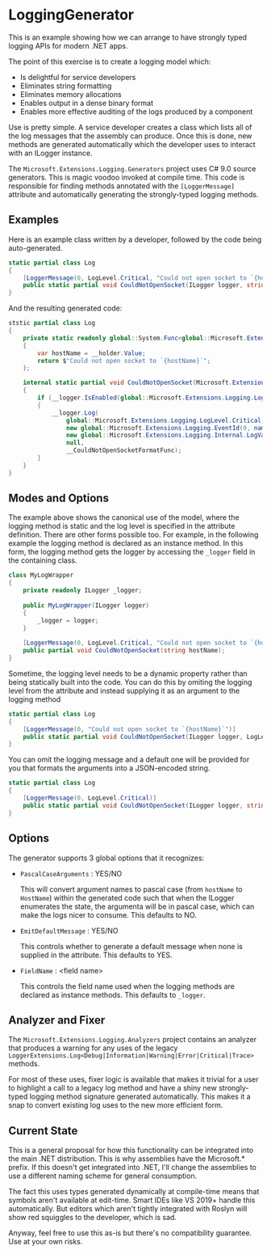 ﻿# LoggingGenerator

This is an example showing how we can arrange to have strongly typed logging APIs for modern .NET apps.

The point of this exercise is to create a logging model which:

* Is delightful for service developers
* Eliminates string formatting
* Eliminates memory allocations
* Enables output in a dense binary format
* Enables more effective auditing of the logs produced by a component

Use is pretty simple. A service developer creates a class which lists all of the log messages that the assembly can produce.
Once this is done, new methods are generated automatically which the developer uses to interact with an ILogger instance. 

The `Microsoft.Extensions.Logging.Generators` project uses C# 9.0 source generators. This is magic voodoo invoked at compile time. This code is
responsible for finding methods annotated with the `[LoggerMessage]` attribute and automatically generating the strongly-typed
logging methods.

## Examples

Here is an example class written by a developer, followed by the code being auto-generated.

```csharp
static partial class Log
{
    [LoggerMessage(0, LogLevel.Critical, "Could not open socket to `{hostName}`")]
    public static partial void CouldNotOpenSocket(ILogger logger, string hostName);
}
```

And the resulting generated code:


```csharp
ststic partial class Log
{
    private static readonly global::System.Func<global::Microsoft.Extensions.Logging.LogStateHolder<string>, global::System.Exception?, string> __CouldNotOpenSocketFormatFunc = (__holder, _) =>
    {
        var hostName = __holder.Value;
        return $"Could not open socket to `{hostName}`";
    };

    internal static partial void CouldNotOpenSocket(Microsoft.Extensions.Logging.ILogger __logger, string hostName)
    {
        if (__logger.IsEnabled(global::Microsoft.Extensions.Logging.LogLevel.Critical))
        {
            __logger.Log(
                global::Microsoft.Extensions.Logging.LogLevel.Critical,
                new global::Microsoft.Extensions.Logging.EventId(0, nameof(CouldNotOpenSocket)),
                new global::Microsoft.Extensions.Logging.Internal.LogValues<string>(nameof(hostName), hostName),
                null,
                __CouldNotOpenSocketFormatFunc);
        }
    }
}
```

## Modes and Options

The example above shows the canonical use of the model, where the logging method is static and the log level is specified in the attribute definition.
There are other forms possible too. For example, in the following example the logging method is declared as an instance method. In this
form, the logging method gets the logger by accessing the `_logger` field in the containing class.

```csharp
class MyLogWrapper
{
    private readonly ILogger _logger;
    
    public MyLogWrapper(ILogger logger)
    {
        _logger = logger;
    }
    
    [LoggerMessage(0, LogLevel.Critical, "Could not open socket to `{hostName}`")]
    public partial void CouldNotOpenSocket(string hostName);
}
```

Sometime, the logging level needs to be a dynamic property rather than being statically built into the code. You can do this by omiting the logging level 
from the attribute and instead supplying it as an argument to the logging method

```csharp
static partial class Log
{
    [LoggerMessage(0, "Could not open socket to `{hostName}`")]
    public static partial void CouldNotOpenSocket(ILogger logger, LogLevel level, string hostName);
}
```

You can omit the logging message and a default one will be provided for you that formats the arguments into a JSON-encoded string.

```csharp
static partial class Log
{
    [LoggerMessage(0, LogLevel.Critical)]
    public static partial void CouldNotOpenSocket(ILogger logger, string hostName);
}
```

## Options

The generator supports 3 global options that it recognizes:

* `PascalCaseArguments` : YES/NO

    This will convert argument names to pascal case (from `hostName` to `HostName`) within the generated code such that when the ILogger enumerates
    the state, the argumenta will be in pascal case, which can make the logs nicer to consume. This defaults to NO.

* `EmitDefaultMessage` : YES/NO

    This controls whether to generate a default message when none is supplied in the attribute. This defaults to YES.

* `FieldName` : &lt;field name&gt;

    This controls the field name used when the logging methods are declared as instance methods. This defaults to `_logger`.

## Analyzer and Fixer

The `Microsoft.Extensions.Logging.Analyzers` project contains an analyzer that produces a warning
for any uses of the legacy `LoggerExtensions.Log<Debug|Information|Warning|Error|Critical|Trace>` 
methods.

For most of these uses, fixer logic is available that makes it trivial for a user to highlight
a call to a legacy log method and have a shiny new strongly-typed logging method signature 
generated automatically. This makes it a snap to convert existing log uses to the new more
efficient form.

## Current State

This is a general proposal for how this functionality can be integrated into the main .NET distribution. This is why
assemblies have the Microsoft.* prefix. If this doesn't get integrated into .NET, I'll change the assemblies to use
a different naming scheme for general consumption.

The fact this uses types generated dynamically at compile-time means
that symbols aren't available at edit-time. Smart IDEs like VS 2019+
handle this automatically. But editors which aren't tightly integrated
with Roslyn will show red squiggles to the developer, which is sad.

Anyway, feel free to use this as-is but there's no compatibility guarantee. Use at your own risks.
